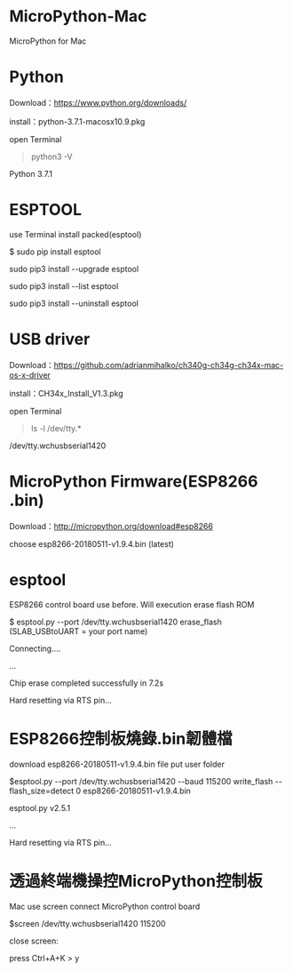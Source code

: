 # MicroPython-Mac
MicroPython for Mac

# Python
Download：https://www.python.org/downloads/

install：python-3.7.1-macosx10.9.pkg

open Terminal

> python3 -V

Python 3.7.1



# ESPTOOL
use Terminal install packed(esptool)

$ sudo pip install esptool


sudo pip3 install --upgrade esptool

sudo pip3 install --list esptool

sudo pip3 install --uninstall esptool


# USB driver

Download：https://github.com/adrianmihalko/ch340g-ch34g-ch34x-mac-os-x-driver

install：CH34x_Install_V1.3.pkg


open Terminal

>ls -l /dev/tty.*

/dev/tty.wchusbserial1420


# MicroPython Firmware(ESP8266 .bin)

Download：http://micropython.org/download#esp8266

choose esp8266-20180511-v1.9.4.bin (latest)


# esptool

ESP8266 control board use before. Will execution erase flash ROM

$ esptool.py --port /dev/tty.wchusbserial1420 erase_flash (SLAB_USBtoUART = your port name)

Connecting....

...

Chip erase completed successfully in 7.2s

Hard resetting via RTS pin...



# ESP8266控制板燒錄.bin韌體檔

download esp8266-20180511-v1.9.4.bin file put user folder

$esptool.py --port /dev/tty.wchusbserial1420 --baud 115200 write_flash --flash_size=detect 0 esp8266-20180511-v1.9.4.bin

esptool.py v2.5.1

...

Hard resetting via RTS pin…


# 透過終端機操控MicroPython控制板

Mac use screen connect MicroPython control board

$screen /dev/tty.wchusbserial1420 115200

close screen:

press Ctrl+A+K > y
